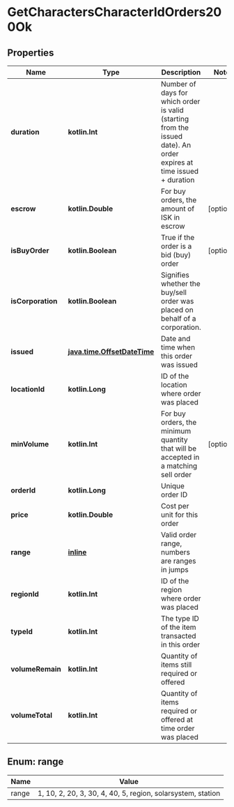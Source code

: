 
# GetCharactersCharacterIdOrders200Ok

## Properties
Name | Type | Description | Notes
------------ | ------------- | ------------- | -------------
**duration** | **kotlin.Int** | Number of days for which order is valid (starting from the issued date). An order expires at time issued + duration | 
**escrow** | **kotlin.Double** | For buy orders, the amount of ISK in escrow |  [optional]
**isBuyOrder** | **kotlin.Boolean** | True if the order is a bid (buy) order |  [optional]
**isCorporation** | **kotlin.Boolean** | Signifies whether the buy/sell order was placed on behalf of a corporation. | 
**issued** | [**java.time.OffsetDateTime**](java.time.OffsetDateTime.md) | Date and time when this order was issued | 
**locationId** | **kotlin.Long** | ID of the location where order was placed | 
**minVolume** | **kotlin.Int** | For buy orders, the minimum quantity that will be accepted in a matching sell order |  [optional]
**orderId** | **kotlin.Long** | Unique order ID | 
**price** | **kotlin.Double** | Cost per unit for this order | 
**range** | [**inline**](#RangeEnum) | Valid order range, numbers are ranges in jumps | 
**regionId** | **kotlin.Int** | ID of the region where order was placed | 
**typeId** | **kotlin.Int** | The type ID of the item transacted in this order | 
**volumeRemain** | **kotlin.Int** | Quantity of items still required or offered | 
**volumeTotal** | **kotlin.Int** | Quantity of items required or offered at time order was placed | 


<a name="RangeEnum"></a>
## Enum: range
Name | Value
---- | -----
range | 1, 10, 2, 20, 3, 30, 4, 40, 5, region, solarsystem, station



